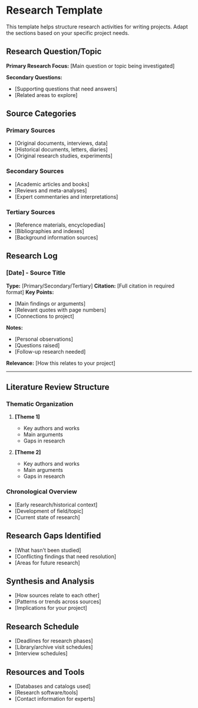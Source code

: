 # Research Template

This template helps structure research activities for writing projects. Adapt the sections based on your specific project needs.

## Research Question/Topic
**Primary Research Focus:** [Main question or topic being investigated]

**Secondary Questions:** 
- [Supporting questions that need answers]
- [Related areas to explore]

## Source Categories

### Primary Sources
- [Original documents, interviews, data]
- [Historical documents, letters, diaries]
- [Original research studies, experiments]

### Secondary Sources
- [Academic articles and books]
- [Reviews and meta-analyses]
- [Expert commentaries and interpretations]

### Tertiary Sources
- [Reference materials, encyclopedias]
- [Bibliographies and indexes]
- [Background information sources]

## Research Log

### [Date] - Source Title
**Type:** [Primary/Secondary/Tertiary]
**Citation:** [Full citation in required format]
**Key Points:**
- [Main findings or arguments]
- [Relevant quotes with page numbers]
- [Connections to project]

**Notes:**
- [Personal observations]
- [Questions raised]
- [Follow-up research needed]

**Relevance:** [How this relates to your project]

---

## Literature Review Structure

### Thematic Organization
1. **[Theme 1]**
   - Key authors and works
   - Main arguments
   - Gaps in research

2. **[Theme 2]**
   - Key authors and works
   - Main arguments
   - Gaps in research

### Chronological Overview
- [Early research/historical context]
- [Development of field/topic]
- [Current state of research]

## Research Gaps Identified
- [What hasn't been studied]
- [Conflicting findings that need resolution]
- [Areas for future research]

## Synthesis and Analysis
- [How sources relate to each other]
- [Patterns or trends across sources]
- [Implications for your project]

## Research Schedule
- [Deadlines for research phases]
- [Library/archive visit schedules]
- [Interview schedules]

## Resources and Tools
- [Databases and catalogs used]
- [Research software/tools]
- [Contact information for experts]
